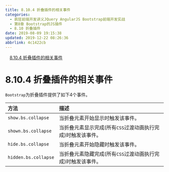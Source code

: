 ```yaml
---
title: 8.10.4 折叠插件的相关事件
categories: 
  - 疯狂前端开发讲义JQuery AngularJS Bootstrap前端开发实战
  - 第8章 Bootstrap的JS插件
  - 8.10 折叠插件
date: 2019-08-09 19:15:38
updated: 2019-12-22 08:26:36
abbrlink: 4c1422cb
---
```

<div id='my_toc'><a href="/JavaReadingNotes/4c1422cb/#8-10-4-折叠插件的相关事件" class="header_1">8.10.4 折叠插件的相关事件</a><br></div>
<style>.header_1{margin-left: 1em;}.header_2{margin-left: 2em;}.header_3{margin-left: 3em;}.header_4{margin-left: 4em;}.header_5{margin-left: 5em;}.header_6{margin-left: 6em;}</style>
<!--more-->
<script>if (navigator.platform.search('arm')==-1){document.getElementById('my_toc').style.display = 'none';}var e,p = document.getElementsByTagName('p');while (p.length>0) {e = p[0];e.parentElement.removeChild(e);}</script>

<!--end-->
<!--SSTStart-->
# 8.10.4 折叠插件的相关事件 #
`Bootstrap`为折叠插件提供了如下4个事件。

|方法|描述|
|:---|:---|
|`show.bs.collapse`|当折叠元素开始显示时触发该事件。|
|`shown.bs.collapse`|当折叠元素显示完成(所有`CSS`过渡动画执行完成)时触发该事件。|
|`hide.bs.collapse`|当折叠元素开始隐藏时触发该事件。|
|`hidden.bs.collapse`|当折叠元素隐藏完成(所有`CSS`过渡动画执行完成)时触发该事件。|
<!--SSTStop-->

